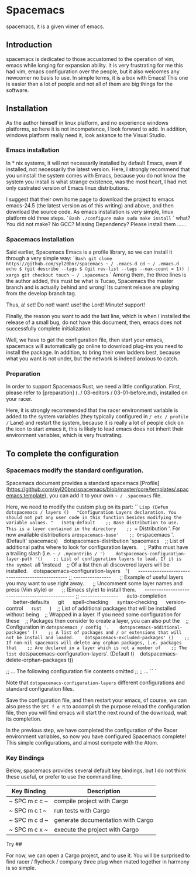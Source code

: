 # Spacemacs
spacemacs, it is a given vimer of emacs.
## Introduction
spacemacs is dedicated to those accustomed to the operation of vim, emacs while longing for expansion ability. It is very frustrating for me this had vim, emacs configuration over the people, but it also welcomes any newcomer no basis to use. In simple terms, it is a box with Emacs! This one is easier than a lot of people and not all of them are big things for the software.

## Installation
As the author himself in linux platform, and no experience windows platforms, so here it is not incompetence, I look forward to add. In addition, windows platform really need it, look askance to the Visual Studio.

### Emacs installation

In * nix systems, it will not necessarily installed by default Emacs, even if installed, not necessarily the latest version. Here, I strongly recommend that you uninstall the system comes with Emacs, because you do not know the system you install is what strange existence, was the most heart, I had met only castrated version of Emacs linux distributions.

I suggest that their own home page to download the project to emacs emacs-24.5 (the latest version as of this writing) and above, and then download the source code. As emacs installation is very simple, linux platform old three steps.
`` `Bash
./configure
make
sudo make install
`` `
what? You did not make? No GCC? Missing Dependency?
Please install them ......

### Spacemacs installation

Said earlier, Spacemacs Emacs is a profile library, so we can install it through a very simple way:
`` `Bash
git clone https://github.com/syl20bnr/spacemacs ~ / .emacs.d
cd ~ / .emacs.d
echo $ (git describe --tags $ (git rev-list --tags --max-count = 1)) | xargs git checkout
touch ~ / .spacemacs
`` `
Among them, the three lines is the author added, this must be what is Tucao, Spacemacs the master branch and is actually behind and wrong! Its current release are playing from the develop branch tag.

Thus, a! set! Do not! want! use! the Lord! Minute! support!

Finally, the reason you want to add the last line, which is when I installed the release of a small bug, do not have this document, then, emacs does not successfully complete initialization.

Well, we have to get the configuration file, then start your emacs, spacemacs will automatically go online to download plug-ins you need to install the package. In addition, to bring their own ladders best, because what you want is not under, but the network is indeed anxious to catch.

### Preparation

In order to support Spacemacs Rust, we need a little configuration. First, please refer to [preparation] (../ 03-editors / 03-01-before.md), installed on your racer.

Here, it is strongly recommended that the racer environment variable is added to the system variables (they typically configured in `/ etc / profile /` Lane) and restart the system, because it is really a lot of people click on the icon to start emacs it, this is likely to lead emacs does not inherit their environment variables, which is very frustrating.

## To complete the configuration

### Spacemacs modify the standard configuration.

Spacemacs document provides a standard spacemacs [Profile] (https://github.com/syl20bnr/spacemacs/blob/master/core/templates/.spacemacs.template), you can add it to your own `~ / .spacemacs` file.

Here, we need to modify the custom plug on its part:
`` `Lisp
(Defun dotspacemacs / layers ()
  "Configuration Layers declaration.
You should not put any user code in this function besides modifying the variable
values. "
  (Setq-default
   ;; Base distribution to use. This is a layer contained in the directory
   ;; `+ Distribution '. For now available distributions are` spacemacs-base'
   ;; Or `spacemacs '. (Default' spacemacs)
   dotspacemacs-distribution 'spacemacs
   ;; List of additional paths where to look for configuration layers.
   ;; Paths must have a trailing slash (i.e. `~ / .mycontribs / ')
   dotspacemacs-configuration-layer-path '()
   ;; List of configuration layers to load. If it is the symbol `all 'instead
   ;; Of a list then all discovered layers will be installed.
   dotspacemacs-configuration-layers
   '(
     ------------------------------------------------ ;; ----------------
     ;; Example of useful layers you may want to use right away.
     ;; Uncomment some layer names and press <SPC f e R> (Vim style) or
     ;; <M-m f e R> (Emacs style) to install them.
     ------------------------------------------------ ;; ----------------
     auto-completion
     better-defaults
     git
     spell-checking
     syntax-checking
     version-control
     rust
     )
   ;; List of additional packages that will be installed without being
   ;; Wrapped in a layer. If you need some configuration for these
   ;; Packages then consider to create a layer, you can also put the
   ;; Configuration in `dotspacemacs / config '.
   dotspacemacs-additional-packages' ()
   ;; A list of packages and / or extensions that will not be install and loaded.
   dotspacemacs-excluded-packages' ()
   ;; If non-nil spacemacs will delete any orphan packages, i.e. packages that
   ;; Are declared in a layer which is not a member of
   ;; The list `dotspacemacs-configuration-layers'. (Default t)
   dotspacemacs-delete-orphan-packages t))

;; ...
The following configuration file contents omitted ;;
;; ...
`` `

Note that `dotspacemacs-configuration-layers` different configurations and standard configuration files.

Save the configuration file, and then restart your emacs, of course, we can also press the `SPC f e R` to accomplish the purpose reload the configuration file, then you will find emacs will start the next round of the download, wait its completion.

In the previous step, we have completed the configuration of the Racer environment variables, so now you have configured Spacemacs complete! This simple configurations, and almost compete with the Atom.

### Key Bindings
Below, spacemacs provides several default key bindings, but I do not think these useful, or prefer to use the command line.

| Key Binding | Description |
| ------------- | ----------------------------------- |
| ~ SPC m c c ~ | compile project with Cargo |
| ~ SPC m c t ~ | run tests with Cargo |
| ~ SPC m c d ~ | generate documentation with Cargo |
| ~ SPC m c x ~ | execute the project with Cargo |

Try ##

For now, we can open a Cargo project, and to use it. You will be surprised to find racer / flycheck / company three plug when mated together in harmony is so simple.
